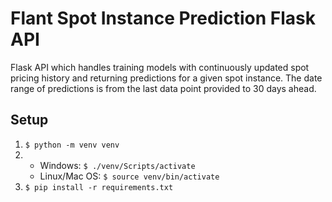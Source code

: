 # Flant Spot Instance Prediction Flask API

Flask API which handles training models with continuously updated
spot pricing history and returning predictions for a given spot instance.
The date range of predictions is from the last data point provided to 30 days ahead.

## Setup
1. `$ python -m venv venv`
2. 
    - Windows: `$ ./venv/Scripts/activate`
    - Linux/Mac OS: `$ source venv/bin/activate`
3. `$ pip install -r requirements.txt`